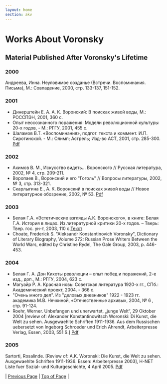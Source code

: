 ```yaml
---
layout: home
section: akv
---
```

# Works About Voronsky
## Material Published After Voronsky's Lifetime

### 2000
Андреева, Инна. Неуловимое созданье (Встречи. Воспоминания. Письма), М.: Совпадение, 2000, стр. 133-137, 151-152.

### 2001
- Динерштейн Е. А. А. К. Воронский: В поисках живой воды, М.: РОССПЭН, 2001, 360 с.
- Опыт неосознанного поражения: Модели революционной культуры 20-х годов, - М.: РГГУ, 2001, 455 с.
- Шаламов В.Т. «Воспоминания», подгот. текста и коммент. И.П. Сиротинской. - М.: Олимп; Астрель; Изд-во АСТ, 2001, стр. 285-300. [Pdf](../Texts/ShalamovV_Vospominaniia.pdf)

### 2002
- Акимов В. М., Искусство видеть... Воронского // Русская литература, 2002, № 4, стр. 209-211.
- Воропаев В., Воронский и его &quot;Гоголь&quot; // Вопросы литературы, 2002, № 3, стр. 313-321.
- Скарлыгина Е., А. К. Воронский в поисках живой воды // Новое литературное обозрение, 2002, № 53. [Pdf](../Texts/Skarlygina_Dinershtein2002.pdf)

### 2003
- Белая Г.А. «Эстетические взгляды А.К. Воронского», в книге: Белая Г.А. История в лицах. Из литературной критики 20-х годов. – Тверь: Твер. гос. ун-т, 2003, 110 с.[Текст](../Texts/Belaia_AKV.pdf)
- Choate, Frederick S. &quot;Aleksandr Konstantinovich Voronsky&quot;, Dictionary of Literary Biography, Volume 272: Russian Prose Writers Between the World Wars, edited by Christine Rydel, The Gale Group, 2003, p. 446-453.

### 2004
- Белая Г. А. Дон Кихоты революции – опыт побед и поражений, 2-е изд., доп., М.: РГГУ, 2004, 623 с.
- Магуайр Р. А. Красная новь: Советская литература 1920-х гг., СПб.: Академический проект, 2004. - 366 с.
- &quot;Очень много дел&quot;. Из &quot;деловых дневников&quot; 1922 - 1923 гг. академика М.В. Нечкиной, «Отечественные архивы», 2004, № 6 , стр. 91-124.
- Roehr, Werner. Unbefangen und unerwartet, „junge Welt“, 29 Oktober 2004 [review of: Alexander Konstantinowitsch Woronski: Di Kunst, die Welt zu sehen. Ausgewaehlte Schriften 1911-1936. Aus dem Russischen uebersetzt von Ingeborg Schroeder und Erich Ahrendt, Arbeiterpresse Verlag, Essen, 2003, 551 S.] [Pdf](../Texts/Rohr_Review.pdf)

### 2005
Sartorti, Rosalinde. [Review of: A.K. Woronski: Die Kunst, die Welt zu sehen. Ausgewaehlte Schriften 1911-1936. Essen: Arbeiterpresse 2003], H-NET Liste fuer Sozial- und Kulturgeschichte, 4 April 2005. [Pdf](../Texts/Sartorti_Review.pdf)

| [Previous Page](BiblioAbout1990.html) | [Top of Page](#) |